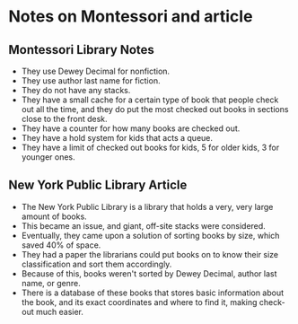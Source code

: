# Notes on Montessori and article

## Montessori Library Notes

- They use Dewey Decimal for nonfiction.
- They use author last name for fiction.
- They do not have any stacks.
- They have a small cache for a certain type of book that people check out all the time, and they do put the most checked out books in sections close to the front desk.
- They have a counter for how many books are checked out.
- They have a hold system for kids that acts a queue.
- They have a limit of checked out books for kids, 5 for older kids, 3 for younger ones.

## New York Public Library Article

- The New York Public Library is a library that holds a very, very large amount of books.
- This became an issue, and giant, off-site stacks were considered.
- Eventually, they came upon a solution of sorting books by size, which saved 40% of space.
- They had a paper the librarians could put books on to know their size classification and sort them accordingly.
- Because of this, books weren't sorted by Dewey Decimal, author last name, or genre.
- There is a database of these books that stores basic information about the book, and its exact coordinates and where to find it, making check-out much easier.
